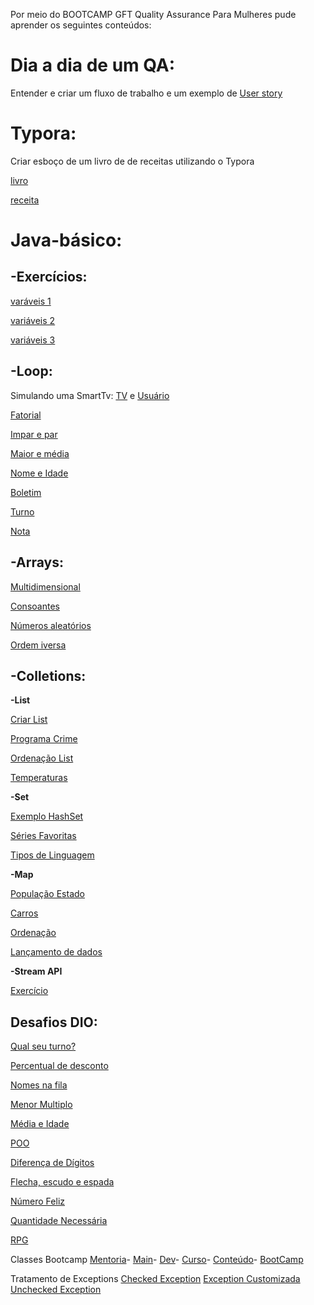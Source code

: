 Por meio do BOOTCAMP GFT Quality Assurance Para Mulheres pude aprender os seguintes conteúdos:

# **Dia a dia de um QA:**
Entender e criar um fluxo de trabalho e um exemplo de [User story](https://github.com/thaisconto/Bootcamp-QA/blob/main/user-story.pdf)


# **Typora:**
Criar esboço de um livro de de receitas utilizando o Typora

[livro](https://github.com/thaisconto/Bootcamp-QA/blob/main/livro.md)

[receita](https://github.com/thaisconto/Bootcamp-QA/blob/main/receita.md)


# **Java-básico:**
## -Exercícios:
[varáveis 1](https://github.com/thaisconto/Bootcamp-QA/blob/main/aboutMe.java)

[variáveis 2](https://github.com/thaisconto/Bootcamp-QA/blob/main/tiposVariaveis.java)

[variáveis 3](https://github.com/thaisconto/Bootcamp-QA/blob/main/MinhaClasse.java)

      
## -Loop: 
Simulando uma SmartTv:
[TV](https://github.com/thaisconto/Bootcamp-QA/blob/main/SmartTv.java)
e
[Usuário](https://github.com/thaisconto/Bootcamp-QA/blob/main/usuario.java)

[Fatorial](https://github.com/thaisconto/Bootcamp-QA/blob/main/fatorial.java)

[Impar e par](https://github.com/thaisconto/Bootcamp-QA/blob/main/imparPar.java)

[Maior e média](https://github.com/thaisconto/Bootcamp-QA/blob/main/maiorEMedia.java)

[Nome e Idade](https://github.com/thaisconto/Bootcamp-QA/blob/main/nomeIdade.java)

[Boletim](https://github.com/thaisconto/Bootcamp-QA/blob/main/boletimEstudantil.java)

[Turno](https://github.com/thaisconto/Bootcamp-QA/blob/main/qualSeuTurno.java)

[Nota](https://github.com/thaisconto/Bootcamp-QA/blob/main/nota.java)


## -Arrays: 
[Multidimensional](https://github.com/thaisconto/Bootcamp-QA/blob/main/arrayMultidimensional.java)

[Consoantes](https://github.com/thaisconto/Bootcamp-QA/blob/main/consoantes.java)

[Números aleatórios](https://github.com/thaisconto/Bootcamp-QA/blob/main/numerosAleatorios.java)

[Ordem iversa](https://github.com/thaisconto/Bootcamp-QA/blob/main/ordem.java)

## -Colletions:
**-List**

[Criar List](https://github.com/thaisconto/Bootcamp-QA/blob/main/criarListas.java)

[Programa Crime](https://github.com/thaisconto/Bootcamp-QA/blob/main/ProgramaCrime.java)

[Ordenação List](https://github.com/thaisconto/Bootcamp-QA/blob/main/ordenacaoList.java)

[Temperaturas](https://github.com/thaisconto/Bootcamp-QA/blob/main/Temperaturas.java)


**-Set**

[Exemplo HashSet](https://github.com/thaisconto/Bootcamp-QA/blob/main/exemploHashSet.java)

[Séries Favoritas](https://github.com/thaisconto/Bootcamp-QA/blob/main/SeriesFavoritas.java)

[Tipos de Linguagem](https://github.com/thaisconto/Bootcamp-QA/blob/main/tiposLinguagem.java)

**-Map**

[População Estado](https://github.com/thaisconto/Bootcamp-QA/blob/main/populacaoEstado.java)

[Carros](https://github.com/thaisconto/Bootcamp-QA/blob/main/exemploMapCarros.java)

[Ordenação](https://github.com/thaisconto/Bootcamp-QA/blob/main/exemploOrdenacaoMap.java)

[Lançamento de dados](https://github.com/thaisconto/Bootcamp-QA/blob/main/lancamentoDeDados.java)

**-Stream API**

[Exercício](https://github.com/thaisconto/Bootcamp-QA/blob/main/ExercicioStreamAPI.java)

## **Desafios DIO:**
[Qual seu turno?](https://github.com/thaisconto/Bootcamp-QA/blob/main/qualSeuTurno.java)

[Percentual de desconto](https://github.com/thaisconto/Bootcamp-QA/blob/main/percentualDesconto.java)

[Nomes na fila](https://github.com/thaisconto/Bootcamp-QA/blob/main/nomesFila.java)

[Menor Multiplo](https://github.com/thaisconto/Bootcamp-QA/blob/main/menorMultiplo.java)

[Média e Idade](https://github.com/thaisconto/Bootcamp-QA/blob/main/mediaEIdade.java)

[POO]()

[Diferença de Dígitos]()

[Flecha, escudo e espada]()

[Número Feliz]()

[Quantidade Necessária]()

[RPG]()


Classes Bootcamp
[Mentoria](https://github.com/thaisconto/Bootcamp-QA/blob/main/Mentoria.java)-
[Main](https://github.com/thaisconto/Bootcamp-QA/blob/main/Main.java)-
[Dev](https://github.com/thaisconto/Bootcamp-QA/blob/main/Dev.java)-
[Curso](https://github.com/thaisconto/Bootcamp-QA/blob/main/Curso.java)-
[Conteúdo](https://github.com/thaisconto/Bootcamp-QA/blob/main/Conteudo.java)-
[BootCamp](https://github.com/thaisconto/Bootcamp-QA/blob/main/Bootcamp.java)

Tratamento de Exceptions
[Checked Exception]()
[Exception Customizada]()
[Unchecked Exception]()


